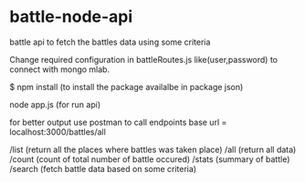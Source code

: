 # battle-node-api
battle api to fetch the battles data using some criteria

Change required configuration in battleRoutes.js like(user,password) to connect with mongo mlab.

$ npm install (to install the package availalbe in package json)

node app.js (for run api)

for better output use postman to call endpoints
base url = localhost:3000/battles/all

/list (return all the places where battles was taken place)
/all (return all data)
/count (count of total number of battle occured)
/stats (summary of battle)
/search (fetch battle data based on some criteria)
